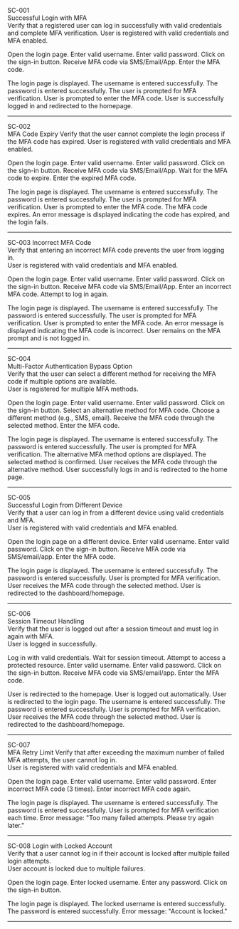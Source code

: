 SC-001	
Successful Login with MFA	
Verify that a registered user can log in successfully with valid credentials and complete MFA verification.	
User is registered with valid credentials and MFA enabled.	

Open the login page.
Enter valid username.
Enter valid password.
Click on the sign-in button.
Receive MFA code via SMS/Email/App.
Enter the MFA code.

The login page is displayed.
The username is entered successfully.
The password is entered successfully.
The user is prompted for MFA verification.
User is prompted to enter the MFA code.
User is successfully logged in and redirected to the homepage.

----------------------------------------------------------------

SC-002	
MFA Code Expiry	
Verify that the user cannot complete the login process if the MFA code has expired.	
User is registered with valid credentials and MFA enabled.

Open the login page.
Enter valid username.
Enter valid password.
Click on the sign-in button.
Receive MFA code via SMS/Email/App.
Wait for the MFA code to expire.
Enter the expired MFA code.

The login page is displayed.
The username is entered successfully.
The password is entered successfully.
The user is prompted for MFA verification.
User is prompted to enter the MFA code.
The MFA code expires.
An error message is displayed indicating the code has expired, and the login fails.

--------------------------------------------------------------------------------------

SC-003	Incorrect MFA Code	
Verify that entering an incorrect MFA code prevents the user from logging in.	
User is registered with valid credentials and MFA enabled.

Open the login page.
Enter valid username.
Enter valid password.
Click on the sign-in button.
Receive MFA code via SMS/Email/App.
Enter an incorrect MFA code.
Attempt to log in again.

The login page is displayed.
The username is entered successfully.
The password is entered successfully.
The user is prompted for MFA verification.
User is prompted to enter the MFA code.
An error message is displayed indicating the MFA code is incorrect.
User remains on the MFA prompt and is not logged in.


---------------------------------------------------------------------------------


SC-004	
Multi-Factor Authentication Bypass Option	
Verify that the user can select a different method for receiving the MFA code if multiple options are available.	
User is registered for multiple MFA methods.

Open the login page.
Enter valid username.
Enter valid password.
Click on the sign-in button.
Select an alternative method for MFA code.
Choose a different method (e.g., SMS, email).
Receive the MFA code through the selected method.
Enter the MFA code.

The login page is displayed.
The username is entered successfully.
The password is entered successfully.
The user is prompted for MFA verification.
The alternative MFA method options are displayed.
The selected method is confirmed.
User receives the MFA code through the alternative method.
User successfully logs in and is redirected to the home page.

-------------------------------------------------------------------------------------------

SC-005	
Successful Login from Different Device	
Verify that a user can log in from a different device using valid credentials and MFA.	
User is registered with valid credentials and MFA enabled.

Open the login page on a different device.
Enter valid username.
Enter valid password.
Click on the sign-in button.
Receive MFA code via SMS/email/app.
Enter the MFA code.

The login page is displayed.
The username is entered successfully.
The password is entered successfully.
User is prompted for MFA verification.
User receives the MFA code through the selected method.
User is redirected to the dashboard/homepage.

--------------------------------------------------------------------------------------

SC-006	
Session Timeout Handling	
Verify that the user is logged out after a session timeout and must log in again with MFA.	
User is logged in successfully.

Log in with valid credentials.
Wait for session timeout.
Attempt to access a protected resource.
Enter valid username.
Enter valid password.
Click on the sign-in button.
Receive MFA code via SMS/email/app.
Enter the MFA code.

User is redirected to the homepage.
User is logged out automatically.
User is redirected to the login page.
The username is entered successfully.
The password is entered successfully.
User is prompted for MFA verification.
User receives the MFA code through the selected method.
User is redirected to the dashboard/homepage.

--------------------------------------------------------------------------------------------------------

SC-007	
MFA Retry Limit	
Verify that after exceeding the maximum number of failed MFA attempts, the user cannot log in.	
User is registered with valid credentials and MFA enabled.

Open the login page.
Enter valid username.
Enter valid password.
Enter incorrect MFA code (3 times).
Enter incorrect MFA code again.

The login page is displayed.
The username is entered successfully.
The password is entered successfully.
User is prompted for MFA verification each time.
Error message: "Too many failed attempts. Please try again later."

--------------------------------------------------------------------------------------

SC-008	Login with Locked Account	
Verify that a user cannot log in if their account is locked after multiple failed login attempts.	
User account is locked due to multiple failures.

Open the login page.
Enter locked username.
Enter any password.
Click on the sign-in button.

The login page is displayed.
The locked username is entered successfully.
The password is entered successfully.
Error message: "Account is locked."

------------------------------------------------------------
